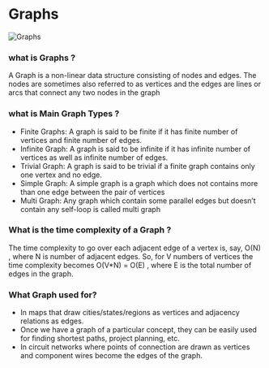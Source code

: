 # Graphs
![Graphs](https://lh3.googleusercontent.com/proxy/XBnQDmNbCG2iyRWGHnSADq8Yf7LPjP7Mg4zxPHfWCHKNZnoM0xljNKkqxCEaUluJAjQwk9THiAb8Ni-PNkOZDwJCJdTMbFzQmzvH6QoEEn1PJ9GhRTH3nLKMCsav5w)
### what is Graphs ?
A Graph is a non-linear data structure consisting of nodes and edges. The nodes are sometimes also referred to as vertices and the edges are lines or arcs that connect any two nodes in the graph
### what is Main Graph Types ?
* Finite Graphs: A graph is said to be finite if it has finite number of vertices and finite number of edges.
* Infinite Graph: A graph is said to be infinite if it has infinite number of vertices as well as infinite number of edges.
* Trivial Graph: A graph is said to be trivial if a finite graph contains only one vertex and no edge.
* Simple Graph: A simple graph is a graph which does not contains more than one edge between the pair of vertices
* Multi Graph: Any graph which contain some parallel edges but doesn’t contain any self-loop is called multi graph

### What is the time complexity of a Graph ?
The time complexity to go over each adjacent edge of a vertex is, say, O(N) , where N is number of adjacent edges. So, for V numbers of vertices the time complexity becomes O(V*N) = O(E) , where E is the total number of edges in the graph.

### What Graph used for?
* In maps that draw cities/states/regions as vertices and adjacency relations as edges.
* Once we have a graph of a particular concept, they can be easily used for finding shortest paths, project planning, etc.
* In circuit networks where points of connection are drawn as vertices and component wires become the edges of the graph.
